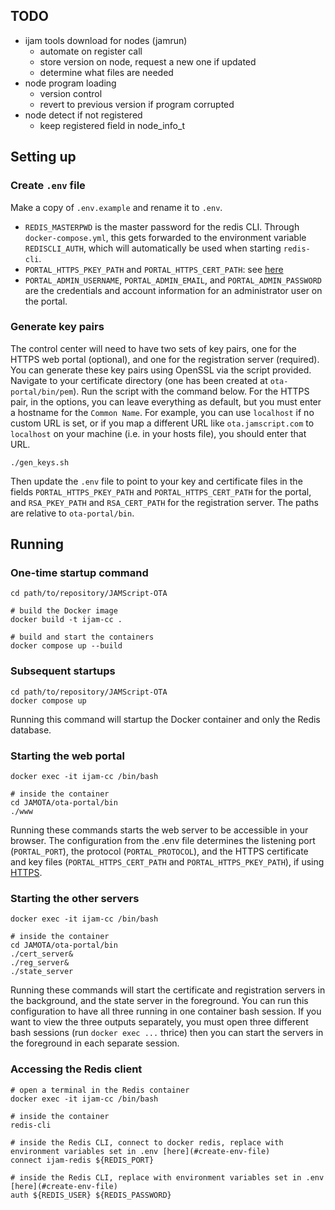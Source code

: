 ## TODO
* ijam tools download for nodes (jamrun)
    * automate on register call
    * store version on node, request a new one if updated
    * determine what files are needed
* node program loading
    * version control
    * revert to previous version if program corrupted
* node detect if not registered
    * keep registered field in node_info_t

## Setting up
### Create `.env` file
Make a copy of `.env.example` and rename it to `.env`.

* `REDIS_MASTERPWD` is the master password for the redis CLI. Through `docker-compose.yml`, this gets forwarded to the environment variable `REDISCLI_AUTH`, which will automatically be used when starting `redis-cli`.
* `PORTAL_HTTPS_PKEY_PATH` and `PORTAL_HTTPS_CERT_PATH`: see [here](#optional-generate-a-certificate-if-using-https)
* `PORTAL_ADMIN_USERNAME`, `PORTAL_ADMIN_EMAIL`, and `PORTAL_ADMIN_PASSWORD` are the credentials and account information for an administrator user on the portal.

### Generate key pairs
The control center will need to have two sets of key pairs, one for the HTTPS web portal (optional), and one for the registration server (required). You can generate these key pairs using OpenSSL via the script provided. Navigate to your certificate directory (one has been created at `ota-portal/bin/pem`). Run the script with the command below. For the HTTPS pair, in the options, you can leave everything as default, but you must enter a hostname for the `Common Name`. For example, you can use `localhost` if no custom URL is set, or if you map a different URL like `ota.jamscript.com` to `localhost` on your machine (i.e. in your hosts file), you should enter that URL.

```
./gen_keys.sh
```

Then update the `.env` file to point to your key and certificate files in the fields `PORTAL_HTTPS_PKEY_PATH` and `PORTAL_HTTPS_CERT_PATH` for the portal, and `RSA_PKEY_PATH` and `RSA_CERT_PATH` for the registration server. The paths are relative to `ota-portal/bin`.

## Running
### One-time startup command
```
cd path/to/repository/JAMScript-OTA

# build the Docker image
docker build -t ijam-cc .

# build and start the containers
docker compose up --build
```

### Subsequent startups
```
cd path/to/repository/JAMScript-OTA
docker compose up
```
Running this command will startup the Docker container and only the Redis database.

### Starting the web portal
```
docker exec -it ijam-cc /bin/bash

# inside the container
cd JAMOTA/ota-portal/bin
./www
```
Running these commands starts the web server to be accessible in your browser. The configuration from the .env file determines the listening port (`PORTAL_PORT`), the protocol (`PORTAL_PROTOCOL`), and the HTTPS certificate and key files (`PORTAL_HTTPS_CERT_PATH` and `PORTAL_HTTPS_PKEY_PATH`), if using [HTTPS](#optional-generate-a-certificate-if-using-https).

### Starting the other servers
```
docker exec -it ijam-cc /bin/bash

# inside the container
cd JAMOTA/ota-portal/bin
./cert_server&
./reg_server&
./state_server
```
Running these commands will start the certificate and registration servers in the background, and the state server in the foreground. You can run this configuration to have all three running in one container bash session. If you want to view the three outputs separately, you must open three different bash sessions (run `docker exec ...` thrice) then you can start the servers in the foreground in each separate session.

### Accessing the Redis client
```
# open a terminal in the Redis container
docker exec -it ijam-cc /bin/bash

# inside the container
redis-cli

# inside the Redis CLI, connect to docker redis, replace with environment variables set in .env [here](#create-env-file)
connect ijam-redis ${REDIS_PORT}

# inside the Redis CLI, replace with environment variables set in .env [here](#create-env-file)
auth ${REDIS_USER} ${REDIS_PASSWORD}
```
